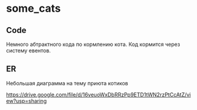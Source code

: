 # some_cats

## Code
Немного абтрактного кода по кормлению кота.
Код кормится через систему евентов.

## ER
Небольшая диаграмма на тему приюта котиков

https://drive.google.com/file/d/16veuoWxDbRRzPp9ETD1tWN2rzPtCcAtZ/view?usp=sharing